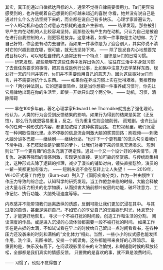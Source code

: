 其实，真正能通过自律抵达目标的人，通常不觉得自律需要很用力。Ta们更容易感受到的，也许是朝着自己想要的目标越来越近的喜悦
你看，她并没有说自己是通过什么什么方法坚持下来的，而全都在说自己有多快乐。
心理学家普遍认为，一个人的动机和态度会对意志力损耗的速度产生影响。
——
结果发现，那些被引导产生内在动机的人比较容易坚持。而那些没有产生内在动机，只认为自己是被迫在进行自我控制的人，则更容易放弃。这意味着，如果一件事你是主动想做、为了自己好的，你会更有动力去自律。而如果一件事你是为了迎合别人，其实你说不清对它的兴趣到底在哪，很可能，就无法坚持下来。
——
除了是发自内心地想要完成目标以外，可以轻松自律的人通常还有一个特点：
自律是ta们的日常习惯。
——
研究发现，那些能够在这些任务中发挥出色的人，往往在生活中本身就习惯了去做任务要求的事情，把其当成是例行公事，比如集中注意力去学某样东西、规划好一天的时间并实行，ta们并不需要动用自己的意志力，因为这些事对ta们而言，并不需要对抗什么东西。
——
如果你在养成习惯上实在觉得艰难，我推荐你一个「两分钟法则」。它的逻辑很简单，就是当你想把一件事养成习惯时，你先让它规律地出现在你的生活里，即使一开始只出现个两分钟。
——
动机，习惯，清除障碍

——
早在100多年前，著名心理学家Edward Lee Thorndike就提出了强化理论。他认为，人类的行为会受到反馈结果的影响。如果行为得到的结果是奖赏（正反馈），那么行为就更容易重复，反之，行为重复性则会被削弱。
而短剧，也许比当今的任何一种形式的内容，都更加浓缩了这种奖赏回路。
在短视频里，我们沉浸在一种间歇性强化里。永不停歇的信息流会刺激大脑的奖赏回路：刷视频——刺激大脑分泌多巴胺——继续刷——继续分泌。“也许下一个更有趣”的念头勾引着我们下滑手指，多巴胺就像是驴面前的萝卜，让我们对接下来的信息充满渴求。
短剧则让”下一个更有趣“的念头充满了确定性。通过一个又一个设计好的冲突情节，用复仇、逆袭等强烈的情感刺激，实现更加直接、更加可靠的奖赏感。与传统剧集相比，这种形式去除了逻辑的推理，减少了漫长的铺垫对白，镜头直接怼脸，演员的一颦一笑都更加有张力。
——
短剧永远不会在反转上让人失望！
——
2019年，WHO正式将工作倦怠（Burn-out）列入了《国际疾病分类》，作为一种由慢性工作压力导致的综合症。认知科学的研究发现，当工作倦怠来临的时候，大脑会释放出大量与压力相关的化学物质，从而损害大脑前额叶皮层的功能，破坏注意力、工作记忆、执行功能、大脑处理速度等等。
——



内疚感并不能带领我们远离放纵的诱惑，反倒可能让我们更加沉浸在其中。
与其过度的自责，甚至是惩罚自己。不如安心的享受自己的无脑娱乐时光，休息充分了，才能更好地恢复。
寻求一个不被打扰的时间段，创造工作和生活的分割。
阅读深度的作品，或是进入沉浸的心流体验都需要一段不被打扰的时间。
如果工作实在是占据的太满，不如试试看在早上的时候给自己留出一点时间看看书，在各种压力还没袭来的时刻和满格的”文化体力“相处。当然，一些小小的仪式感也能发挥作用。洗个澡，去图书馆，安排一个阅读角，这些都能带来良好的心理暗示。
最重要的是，快乐没有高下，在阅读观影里带来的专注愉悦，和刷短剧时候的释放轻松，全部都是我们真实的情感反馈。
只要做的是喜欢的事，就不算是浪费时间。

——
习惯了，也就不觉得苦了